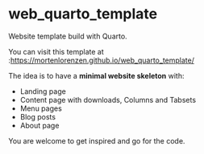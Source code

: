 # web_quarto_template

Website template build with Quarto.

You can visit this template at :https://mortenlorenzen.github.io/web_quarto_template/

The idea is to have a **minimal website skeleton** with:

-   Landing page
-   Content page with downloads, Columns and Tabsets
-   Menu pages
-   Blog posts
-   About page

You are welcome to get inspired and go for the code.
